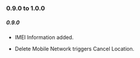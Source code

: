 ### 0.9.0 to 1.0.0

##### 0.9.0

* IMEI Information added.

* Delete Mobile Network triggers Cancel Location.



